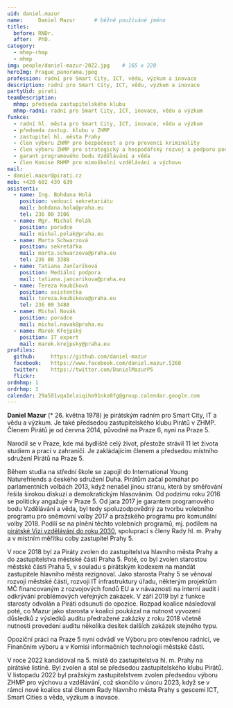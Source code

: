 ```yaml
---
uid: daniel.mazur
name:     Daniel Mazur  	# běžně používáné jméno
titles:
  before: RNDr. 
  after:  PhD.
category:                 	
  - mhmp-rhmp
  - mhmp
img: people/daniel-mazur-2022.jpg    # 165 x 220
heroImg: Prague_panorama.jpeg
profession: radní pro Smart City, ICT, vědu, výzkum a inovace
description: radní pro Smart City, ICT, vědu, výzkum a inovace
partyUid: pirati
teamDescription:
  mhmp: předseda zastupitelského klubu
  mhmp-radni: radní pro Smart City, ICT, inovace, vědu a výzkum
funkce:
  - radní hl. města pro Smart City, ICT, inovace, vědu a výzkum
  - předseda zastup. klubu v ZHMP
  - zastupitel hl. města Prahy
  - člen výboru ZHMP pro bezpečnost a pro prevenci kriminality
  - člen výboru ZHMP pro strategický a hospodářský rozvoj a podporu podnikání a inovací
  - garant programového bodu Vzdělávání a věda
  - člen Komise RHMP pro mimoškolní vzdělávání a výchovu
mail:
- daniel.mazur@pirati.cz
mob: +420 602 439 639
asistenti:
  - name: Ing. Bohdana Holá
    position: vedoucí sekretariátu
    mail: bohdana.hola@praha.eu
    tel: 236 00 3106
  - name: Mgr. Michal Polák
    position: poradce
    mail: michal.polak@praha.eu
  - name: Marta Schwarzová
    position: sekretářka
    mail: marta.schwarzova@praha.eu
    tel: 236 00 3388
  - name: Tatiana Jančaríková
    position: Mediální podpora
    mail: tatiana.jancarikova@praha.eu
  - name: Tereza Koubíková
    position: asistentka
    mail: tereza.koubikova@praha.eu
    tel: 236 00 3488
  - name: Michal Novák
    position: poradce
    mail: michal.novak@praha.eu
  - name: Marek Křejpský
    position: IT expert
    mail: marek.krejpsky@praha.eu
profiles:
  github:     https://github.com/daniel-mazur
  facebook:   https://www.facebook.com/daniel.mazur.5268
  twitter:    https://twitter.com/DanielMazurP5
  flickr:
ordmhmp: 1
ordrhmp: 3
calendar: 29a501vqa1elaiqiho91nko8fg@group.calendar.google.com
---
```


**Daniel Mazur** (* 26. května 1978) je pirátským radním pro Smart City, IT a vědu a výzkum. Je také předsedou zastupitelského klubu Pirátů v ZHMP. Členem Pirátů je od června 2014, původně na Praze 6, nyní na Praze 5. 

Narodil se v Praze, kde má bydliště celý život, přestože strávil 11 let života studiem a prací v zahraničí. Je zakládajícím členem a předsedou místního sdružení Pirátů na Praze 5.

Během studia na střední škole se zapojil do International Young Naturefriends a českého sdružení Duha. Pirátům začal pomáhat po parlamentních volbách 2013, když nenašel jinou stranu, která by směřování řešila širokou diskuzí a demokratickým hlasováním. Od podzimu roku 2016 se politicky angažuje v Praze 5. Od jara 2017 je garantem programového bodu Vzdělávání a věda, byl tedy spoluzodpovědný za tvorbu volebního programu pro sněmovní volby 2017 a pražského programu pro komunální volby 2018. Podílí se na plnění těchto volebních programů, mj. podílem na [pirátské Vizi vzdělávání do roku 2030](https://vzdelavani2030.cz/), spoluprací s členy Rady hl. m. Prahy a v místním měřítku coby zastupitel Prahy 5.

V roce 2018 byl za Piráty zvolen do zastupitelstva hlavního města Prahy a do zastupitelstva městské části Praha 5. Poté, co byl zvolen starostou městské části Praha 5, v souladu s pirátským kodexem na mandát zastupitele hlavního města rezignoval. Jako starosta Prahy 5 se věnoval rozvoji městské části, rozvoji IT infrastruktury úřadu, některým projektům MČ financovaným z rozvojových fondů EU a v návaznosti na interní audit i odkrývání problémových veřejných zakázek. V září 2019 byl z funkce starosty odvolán a Piráti odsunuti do opozice. Rozpad koalice následoval poté, co Mazur jako starosta v koalici poukázal na nutnost vyvození důsledků z výsledků auditu předražené zakázky z roku 2018 včetně nutnosti provedení auditu několika desítek dalších zakázek stejného typu. 

Opoziční práci na Praze 5 nyní odvádí ve Výboru pro otevřenou radnici, ve Finančním výboru a v Komisi informačních technologií městské části.

V roce 2022 kandidoval na 5. místě do zastupitelstva hl. m. Prahy na pirátské listině. Byl zvolen a stal se předsedou zastupitelského klubu Pirátů. V listopadu 2022 byl pražským zastupitelstvem zvolen předsedou výboru ZHMP pro výchovu a vzdělávání, což skončilo v únoru 2023, když se v rámci nové koalice stal členem Rady hlavního města Prahy s gescemi ICT, Smart Cities a věda, výzkum a inovace.

